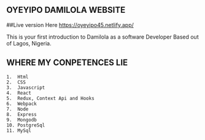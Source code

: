 ## OYEYIPO DAMILOLA WEBSITE

##Live version Here https://oyeyipo45.netlify.app/


 This is your first introduction to Damilola as a software Developer Based out of Lagos, Nigeria.
 
 ## WHERE MY CONPETENCES LIE
    1.  Html
    2.  CSS
    3.  Javascript
    4.  React
    5.  Redux, Context Api and Hooks
    6.  Webpack
    7.  Node
    8.  Express
    9.  Mongodb
    10. PostgreSql
    11. MySql
